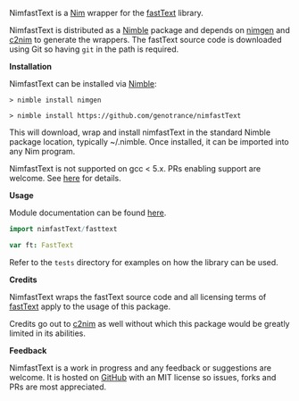 NimfastText is a [Nim](https://nim-lang.org/) wrapper for the [fastText](https://github.com/facebookresearch/fastText) library.

NimfastText is distributed as a [Nimble](https://github.com/nim-lang/nimble) package and depends on [nimgen](https://github.com/genotrance/nimgen) and [c2nim](https://github.com/nim-lang/c2nim/) to generate the wrappers. The fastText source code is downloaded using Git so having ```git``` in the path is required.

__Installation__

NimfastText can be installed via [Nimble](https://github.com/nim-lang/nimble):

```
> nimble install nimgen

> nimble install https://github.com/genotrance/nimfastText
```

This will download, wrap and install nimfastText in the standard Nimble package location, typically ~/.nimble. Once installed, it can be imported into any Nim program.

NimfastText is not supported on gcc < 5.x. PRs enabling support are welcome. See [here](https://forum.nim-lang.org/t/4354#27119) for details.

__Usage__

Module documentation can be found [here](http://nimgen.genotrance.com/nimfastText).

```nim
import nimfastText/fasttext

var ft: FastText
```

Refer to the ```tests``` directory for examples on how the library can be used.

__Credits__

NimfastText wraps the fastText source code and all licensing terms of [fastText](https://github.com/facebookresearch/fastText/blob/master/LICENSE) apply to the usage of this package.

Credits go out to [c2nim](https://github.com/nim-lang/c2nim/) as well without which this package would be greatly limited in its abilities.

__Feedback__

NimfastText is a work in progress and any feedback or suggestions are welcome. It is hosted on [GitHub](https://github.com/genotrance/nimfastText) with an MIT license so issues, forks and PRs are most appreciated.
